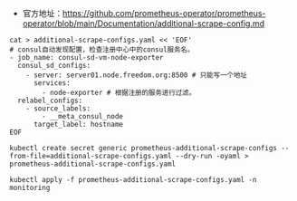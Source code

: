 - 官方地址：https://github.com/prometheus-operator/prometheus-operator/blob/main/Documentation/additional-scrape-config.md

```shell
cat > additional-scrape-configs.yaml << 'EOF'
# consul自动发现配置，检查注册中心中的consul服务名。
- job_name: consul-sd-vm-node-exporter
  consul_sd_configs:
    - server: server01.node.freedom.org:8500 # 只能写一个地址
      services:
        - node-exporter # 根据注册的服务进行过滤。
  relabel_configs:
    - source_labels:
        - __meta_consul_node
      target_label: hostname
EOF

kubectl create secret generic prometheus-additional-scrape-configs --from-file=additional-scrape-configs.yaml --dry-run -oyaml > prometheus-additional-scrape-configs.yaml

kubectl apply -f prometheus-additional-scrape-configs.yaml -n monitoring

```

